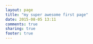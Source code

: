 ```yaml
---
layout: page
title: "my super awesome first page"
date: 2015-08-05 13:11
comments: true
sharing: true
footer: true
---
```

